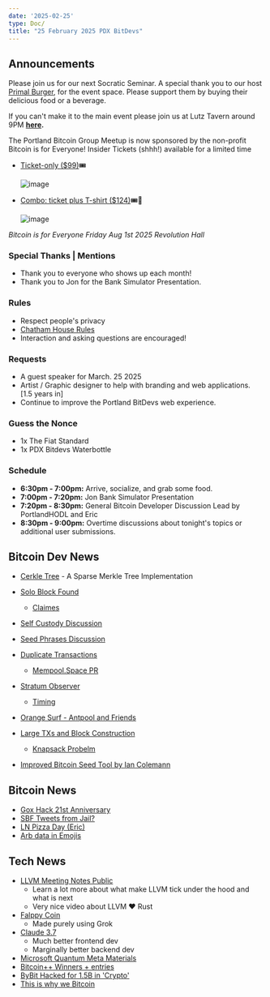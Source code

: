 ```yaml
---
date: '2025-02-25'
type: Doc/
title: "25 February 2025 PDX BitDevs"
---
```


## Announcements

Please join us for our next Socratic Seminar. A special thank you to our host <a href="https://dicksprimalburger.com/" data-no-summary>Primal Burger</a>, for the event space. Please support them by buying their delicious food or a beverage.

If you can't make it to the main event please join us at Lutz Tavern around 9PM **<a href="https://www.lutztavern.com/" data-no-summary>here</a>.**

The Portland Bitcoin Group Meetup is now sponsored by the non-profit Bitcoin is for Everyone!
Insider Tickets (shhh!) available for a limited time
- [Ticket-only ($99)](https://pay.zaprite.com/pl_r0iZfbk20s)🎟
  
  ![image](https://github.com/user-attachments/assets/0d0a9967-cc65-4674-b341-c0865256eed3)

- [Combo: ticket plus T-shirt ($124)](https://pay.zaprite.com/pl_qd6uXJ80ZQ)🎟👕
  
  ![image](https://github.com/user-attachments/assets/529d2ad8-db78-4177-809c-ef415aebd00d)


_Bitcoin is for Everyone_
_Friday Aug 1st 2025_
_Revolution Hall_

### Special Thanks | Mentions

- Thank you to everyone who shows up each month!
- Thank you to Jon for the Bank Simulator Presentation.

### Rules

- Respect people's privacy
- [Chatham House Rules](https://www.chathamhouse.org/about-us/chatham-house-rule)
- Interaction and asking questions are encouraged!

### Requests

- A guest speaker for March. 25 2025
- Artist / Graphic designer to help with branding and web applications. [1.5 years in]
- Continue to improve the Portland BitDevs web experience.

### Guess the Nonce

- 1x The Fiat Standard
- 1x PDX Bitdevs Waterbottle

### Schedule

- **6:30pm - 7:00pm:** Arrive, socialize, and grab some food.
- **7:00pm - 7:20pm:** Jon Bank Simulator Presentation
- **7:20pm - 8:30pm:** General Bitcoin Developer Discussion Lead by PortlandHODL and Eric
- **8:30pm - 9:00pm:** Overtime discussions about tonight's topics or additional user submissions.

## Bitcoin Dev News
- [Cerkle Tree](https://github.com/russeree/cerkle-tree) - A Sparse Merkle Tree Implementation
- [Solo Block Found](https://x.com/SoloSatoshi/status/1903060375626478070)
  - [Claimes](https://x.com/SoloSatoshi/status/1903629700242555293)
- [Self Custody Discussion](https://abundantmines.com/bitcoin-custody/)
- [Seed Phrases Discussion](https://abundantmines.com/seed-phrases/)
- [Duplicate Transactions](https://blog.bitmex.com/bitcoins-duplicate-transactions/)
  - [Mempool.Space PR](https://github.com/mempool/mempool/issues/5823)
- [Stratum Observer](https://stratum.work/height/889433)
  - [Timing](https://x.com/boerst/status/1904214228421992646)
- [Orange Surf - Antpool and Friends](https://grid.orange.surf/?metric=miners&minerGroups=AntPool+%26+friends%3Ared%3AAntPool%2CBTC.com%2CBinance+Pool%2CWhitePool%2CSECPOOL%2CLuxor%7COther%3Agreen%3ASBI+Crypto%2COCEAN%2CMARA+Pool%2CF2Pool%2CFoundry+USA%2CViaBTC&ref=b10c.me)

- [Large TXs and Block Construction](https://bitcoin.stackexchange.com/questions/124636/why-do-standardness-rules-limit-transaction-weight)
  - [Knapsack Probelm](https://developers.google.com/optimization/pack/knapsack)
- [Improved Bitcoin Seed Tool by Ian Colemann](https://bitcoiner.guide/seed/)

## Bitcoin News
- [Gox Hack 21st Anniversary](https://x.com/BikesandBitcoin/status/1894006852469346647)
- [SBF Tweets from Jail?](https://x.com/SBF_FTX/status/1894204086754709951)
- [LN Pizza Day (Eric)](https://calendar.bitbo.io/lightning-pizza-day/)
- [Arb data in Emojis](https://paulbutler.org/2025/smuggling-arbitrary-data-through-an-emoji/)
  
## Tech News
- [LLVM Meeting Notes Public](https://www.youtube.com/@LLVMPROJ/videos)
  - Learn a lot more about what make LLVM tick under the hood and what is next
  - Very nice video about LLVM ❤️ Rust
- [Falppy Coin](https://x.com/rot13maxi/status/1894103676916035754)
  - Made purely using Grok
- [Claude 3.7](https://www.anthropic.com/news/claude-3-7-sonnet)
  - Much better frontend dev
  - Marginally better backend dev
- [Microsoft Quantum Meta Materials](https://x.com/satyanadella/status/1892242895094313420)
- [Bitcoin++ Winners + entries](https://bitcoinplusplus.devpost.com/project-gallery?page=1)
- [ByBit Hacked for 1.5B in 'Crypto'](https://x.com/benbybit/status/1892963530422505586)
- [This is why we Bitcoin](https://x.com/Bybit_Official/status/1893687749229563958)
